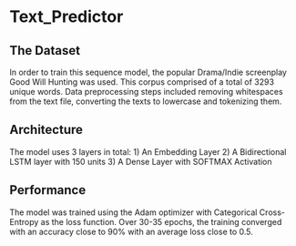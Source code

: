 # Text_Predictor
<h2>The Dataset</h2>
In order to train this sequence model, the popular Drama/Indie screenplay Good Will Hunting was used.
This corpus comprised of a total of 3293 unique words.
Data preprocessing steps included removing whitespaces from the text file, converting the texts to lowercase and tokenizing them.
<h2>Architecture</h2>
The model uses 3 layers in total:
  1) An Embedding Layer 
  2) A Bidirectional LSTM layer with 150 units
  3) A Dense Layer with SOFTMAX Activation
<h2>Performance</h2>
The model was trained using the Adam optimizer with Categorical Cross-Entropy as the loss function.
Over 30-35 epochs, the training converged with an accuracy close to 90% with an average loss close to 0.5.


